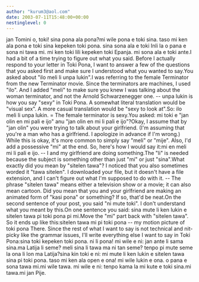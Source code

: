 ```yaml
---
author: "kurum3@aol.com"
date: 2003-07-11T15:48:00+00:00
nestinglevel: 0
---
```

jan Tomini o, toki! sina pona ala pona?mi wile pona e toki sina. taso mi ken ala pona e toki sina kepeken toki pona. sina sona ala e toki Inli la o pana e sona ni tawa mi. mi ken toki lili kepeken toki Epanja. mi sona ala e toki ante.I had a bit of a time trying to figure out what you said. Before I actually respond to your letter in Toki Pona, I want to answer a few of the questions that you asked first and make sure I understood what you wanted to say.You asked about "ilo meli li unpa lukin".I was referring to the female Terminator from the new Terminator movie. Since the terminators are machines, I used "ilo". And I added "meli" to make sure you knew I was talking about the woman terminator, and not the Arnold Schwarzenegger one. --
 unpa lukin is how you say "sexy" in Toki Pona. A somewhat literal translation would be "visual sex". A more casual translation would be "sexy to look at".So: ilo meli li unpa lukin. = The female terminator is sexy.You asked: mi toki e "jan olin en mi pali e ijo" anu "jan olin en mi li pali e ijo"?Okay, I assume that by "jan olin" you were trying to talk about your girlfriend. (I'm assuming that you're a man who has a girlfriend. I apologize in advance if I'm wrong.) While this is okay, it's more common to simply say "meli" or "mije". Also, I'd add a possessive "mi" at the end. So, here's how I would say it:mi en meli mi li pali e ijo. --
 I and my girlfriend are doing something.The "li" is needed because the subject is something other than just "mi" or just "sina".What exactly did you mean by "sitelen tawa"? I noticed that you also sometimes worded it "tawa sitelen". I downloaded your file, but it doesn't have a file extension, and I can't figure out what I'm supposed to do with it. --
 The phrase "sitelen tawa" means either a television show or a movie; it can also mean cartoon. Did you mean that you and your girlfriend are making an animated form of "kasi pona" or something? If so, that'd be neat.On the second sentence of your post, you said "ni mute toki". I don't understand what you meant by this.On one sentence you said: sina mute li ken lukin e sitelen tawa pi toki pona pi mi.Move the "mi" part back with "sitelen tawa". So it ends up like this:sitelen tawa mi pi toki pona --
 my motion picture of toki pona There. Since the rest of what I want to say is not technical and nit-picky like the grammar issues, I'll write everything else I want to say in Toki Pona:sina toki kepeken toki pona. ni li pona! mi wile e ni: jan ante li sama sina.ma Latija li seme? meli sina li tawa ma ni tan seme? tenpo pi mute seme la ona li lon ma Latija?sina kin toki e ni: mi mute li ken lukin e sitelen tawa sina pi toki pona. taso mi ken ala open e ona! mi wile lukin e ona. o pana e sona tawa mi.mi wile tawa. mi wile e ni: tenpo kama la mi kute e toki sina.mi tawa.mi jan Pije.